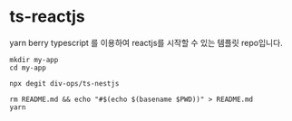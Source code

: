 # ts-reactjs

yarn berry typescript 를 이용하여 reactjs를 시작할 수 있는 템플릿 repo입니다.

```
mkdir my-app
cd my-app

npx degit div-ops/ts-nestjs

rm README.md && echo "#$(echo $(basename $PWD))" > README.md
yarn
```
